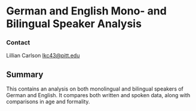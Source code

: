 # German and English Mono- and Bilingual Speaker Analysis
### Contact
Lillian Carlson
lkc43@pitt.edu

## Summary
This contains an analysis on both monolingual and bilingual speakers of German and English. It compares both written and spoken data, along with comparisons in age and formality.